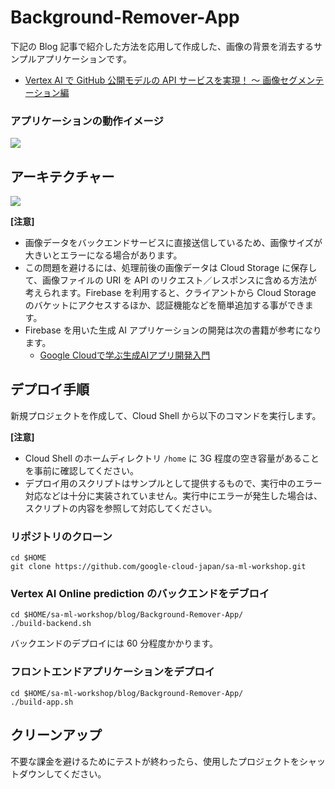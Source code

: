 # Background-Remover-App

下記の Blog 記事で紹介した方法を応用して作成した、画像の背景を消去するサンプルアプリケーションです。
- [Vertex AI で GitHub 公開モデルの API サービスを実現！ 〜 画像セグメンテーション編](https://zenn.dev/google_cloud_jp/articles/120d013b65c3af)

### アプリケーションの動作イメージ
![](https://github.com/enakai00/sa-ml-workshop/blob/main/blog/images/background-remover-app.gif)

## アーキテクチャー

![](https://github.com/enakai00/sa-ml-workshop/blob/main/blog/images/background-remover-architecture.png)

**[注意]**

- 画像データをバックエンドサービスに直接送信しているため、画像サイズが大きいとエラーになる場合があります。
- この問題を避けるには、処理前後の画像データは Cloud Storage に保存して、画像ファイルの URI を API のリクエスト／レスポンスに含める方法が考えられます。Firebase を利用すると、クライアントから Cloud Storage のバケットにアクセスするほか、認証機能などを簡単追加する事ができます。
- Firebase を用いた生成 AI アプリケーションの開発は次の書籍が参考になります。
  - [Google Cloudで学ぶ生成AIアプリ開発入門](https://gihyo.jp/book/2024/978-4-297-14171-4)

## デプロイ手順

新規プロジェクトを作成して、Cloud Shell から以下のコマンドを実行します。

**[注意]**
- Cloud Shell のホームディレクトリ `/home` に 3G 程度の空き容量があることを事前に確認してください。
- デプロイ用のスクリプトはサンプルとして提供するもので、実行中のエラー対応などは十分に実装されていません。実行中にエラーが発生した場合は、スクリプトの内容を参照して対応してください。

### リポジトリのクローン
```
cd $HOME
git clone https://github.com/google-cloud-japan/sa-ml-workshop.git
```
### Vertex AI Online prediction のバックエンドをデブロイ
```
cd $HOME/sa-ml-workshop/blog/Background-Remover-App/
./build-backend.sh
```
バックエンドのデプロイには 60 分程度かかります。

### フロントエンドアプリケーションをデプロイ
```
cd $HOME/sa-ml-workshop/blog/Background-Remover-App/
./build-app.sh
```

## クリーンアップ

不要な課金を避けるためにテストが終わったら、使用したプロジェクトをシャットダウンしてください。


